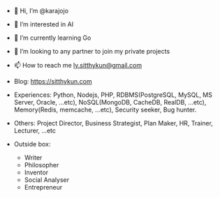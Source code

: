 - 👋 Hi, I’m @karajojo
- 👀 I’m interested in AI
- 🌱 I’m currently learning Go
- 💞️ I’m looking to any partner to join my private projects
- 📫 How to reach me ly.sitthykun@gmail.com
- Blog: https://sitthykun.com
- Experiences: Python, Nodejs, PHP, RDBMS(PostgreSQL, MySQL, MS Server, Oracle, ...etc), NoSQL(MongoDB, CacheDB, RealDB, ...etc), Memory(Redis, memcache, ...etc), Security seeker, Bug hunter.
- Others: Project Director, Business Strategist, Plan Maker, HR, Trainer, Lecturer, ...etc

- Outside box:
  - Writer
  - Philosopher
  - Inventor
  - Social Analyser
  - Entrepreneur

<!---
sitthykun/sitthykun is a ✨ special ✨ repository because its `README.md` (this file) appears on your GitHub profile.
You can click the Preview link to take a look at your changes.
--->
